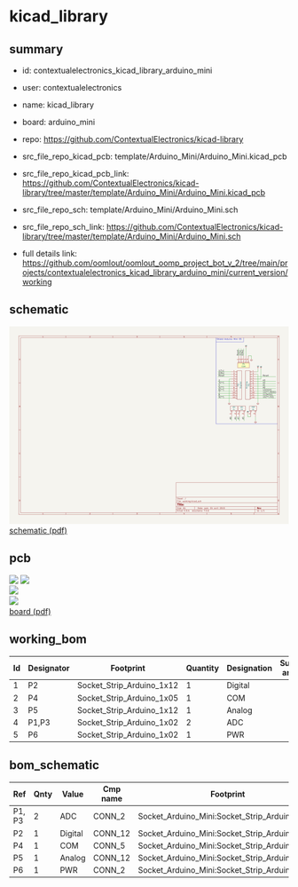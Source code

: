 # kicad_library
 
## summary 
* id: contextualelectronics_kicad_library_arduino_mini
* user: contextualelectronics
* name: kicad_library
* board: arduino_mini
* repo: https://github.com/ContextualElectronics/kicad-library
* src_file_repo_kicad_pcb: template/Arduino_Mini/Arduino_Mini.kicad_pcb
* src_file_repo_kicad_pcb_link: https://github.com/ContextualElectronics/kicad-library/tree/master/template/Arduino_Mini/Arduino_Mini.kicad_pcb


* src_file_repo_sch: template/Arduino_Mini/Arduino_Mini.sch
* src_file_repo_sch_link: https://github.com/ContextualElectronics/kicad-library/tree/master/template/Arduino_Mini/Arduino_Mini.sch
* full details link: https://github.com/oomlout/oomlout_oomp_project_bot_v_2/tree/main/projects/contextualelectronics_kicad_library_arduino_mini/current_version/working  

## schematic  
![](working_schematic_600.png)  
[schematic (pdf)](working_schematic.pdf) 






















## pcb  
![](working_3d_600.png) 
![](working_3d_front_600.png)  
![](working_3d_back_600.png)  
![](working_600.png)  
[board (pdf)](working.pdf)  

## working_bom
| Id | Designator | Footprint | Quantity | Designation | Supplier and ref |  | None | 
| --- | --- | --- | --- | --- | --- | --- | --- | 
| 1 | P2 | Socket_Strip_Arduino_1x12 | 1 | Digital |  |  | [''] | 
| 2 | P4 | Socket_Strip_Arduino_1x05 | 1 | COM |  |  | [''] | 
| 3 | P5 | Socket_Strip_Arduino_1x12 | 1 | Analog |  |  | [''] | 
| 4 | P1,P3 | Socket_Strip_Arduino_1x02 | 2 | ADC |  |  | [''] | 
| 5 | P6 | Socket_Strip_Arduino_1x02 | 1 | PWR |  |  | [''] | 


## bom_schematic
| Ref | Qnty | Value | Cmp name | Footprint | Description | Vendor | DNP | 
| --- | --- | --- | --- | --- | --- | --- | --- | 
| P1, P3 | 2 | ADC | CONN_2 | Socket_Arduino_Mini:Socket_Strip_Arduino_1x02 |  |  |  | 
| P2 | 1 | Digital | CONN_12 | Socket_Arduino_Mini:Socket_Strip_Arduino_1x12 |  |  |  | 
| P4 | 1 | COM | CONN_5 | Socket_Arduino_Mini:Socket_Strip_Arduino_1x05 |  |  |  | 
| P5 | 1 | Analog | CONN_12 | Socket_Arduino_Mini:Socket_Strip_Arduino_1x12 |  |  |  | 
| P6 | 1 | PWR | CONN_2 | Socket_Arduino_Mini:Socket_Strip_Arduino_1x02 |  |  |  | 



